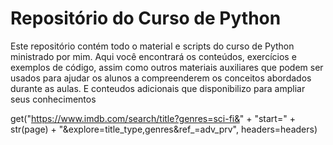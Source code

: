 # Repositório do Curso de Python
Este repositório contém todo o material e scripts do curso de Python ministrado por mim. Aqui você encontrará os conteúdos, exercícios e exemplos de código, assim como outros materiais auxiliares que podem ser usados para ajudar os alunos a compreenderem os conceitos abordados durante as aulas. E conteudos adicionais que disponibilizo para ampliar seus conhecimentos

get("https://www.imdb.com/search/title?genres=sci-fi&" 
    + "start=" + str(page) + "&explore=title_type,genres&ref_=adv_prv", headers=headers)
